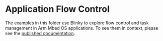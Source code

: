 # Application Flow Control

The examples in this folder use Blinky to explore flow control and task management in Arm Mbed OS applications. To see them in context, please see the [published documentation](https://os.mbed.com/docs/mbed-os/v5.12/tutorials/application-flow-control.html).
